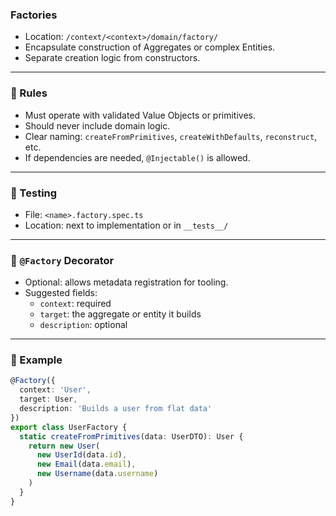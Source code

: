 ### Factories

- Location: `/context/<context>/domain/factory/`
- Encapsulate construction of Aggregates or complex Entities.
- Separate creation logic from constructors.

---

### 🧱 Rules

- Must operate with validated Value Objects or primitives.
- Should never include domain logic.
- Clear naming: `createFromPrimitives`, `createWithDefaults`, `reconstruct`, etc.
- If dependencies are needed, `@Injectable()` is allowed.

---

### 🧪 Testing

- File: `<name>.factory.spec.ts`
- Location: next to implementation or in `__tests__/`

---

### 🧩 `@Factory` Decorator

- Optional: allows metadata registration for tooling.
- Suggested fields:
  - `context`: required
  - `target`: the aggregate or entity it builds
  - `description`: optional

---

### 🧩 Example
```ts
@Factory({
  context: 'User',
  target: User,
  description: 'Builds a user from flat data'
})
export class UserFactory {
  static createFromPrimitives(data: UserDTO): User {
    return new User(
      new UserId(data.id),
      new Email(data.email),
      new Username(data.username)
    )
  }
}
```
